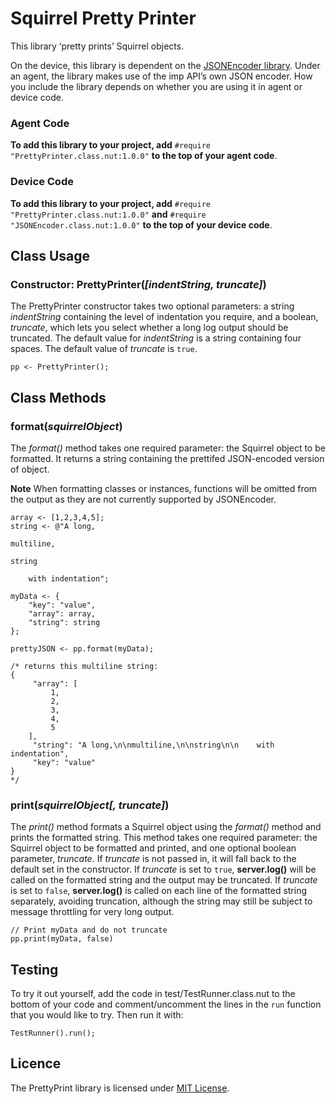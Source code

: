 # Squirrel Pretty Printer

This library ‘pretty prints’ Squirrel objects.

On the device, this library is dependent on the [JSONEncoder library](https://github.com/electricimp/JSONEncoder). Under an agent, the library makes use of the imp API’s own JSON encoder. How you include the library depends on whether you are using it in agent or device code.

### Agent Code

**To add this library to your project, add** `#require "PrettyPrinter.class.nut:1.0.0"` **to the top of your agent code**.

### Device Code

**To add this library to your project, add** `#require "PrettyPrinter.class.nut:1.0.0"` **and** `#require "JSONEncoder.class.nut:1.0.0"` **to the top of your device code**.

## Class Usage

### Constructor: PrettyPrinter(*[indentString, truncate]*)

The PrettyPrinter constructor takes two optional parameters: a string *indentString* containing the level of indentation you require, and a boolean, *truncate*, which lets you select whether a long log output should be truncated. The default value for *indentString* is a string containing four spaces. The default value of *truncate* is `true`.

```squirrel
pp <- PrettyPrinter();
```

## Class Methods

### format(*squirrelObject*)

The *format()* method takes one required parameter: the Squirrel object to be formatted. It returns a string containing the prettifed JSON-encoded version of object.

**Note** When formatting classes or instances, functions will be omitted from the output as they are not currently supported by JSONEncoder.

```squirrel
array <- [1,2,3,4,5];
string <- @"A long,

multiline,

string

    with indentation";

myData <- {
    "key": "value",
    "array": array,
    "string": string
};

prettyJSON <- pp.format(myData);

/* returns this multiline string:
{
     "array": [
         1,
         2,
         3,
         4,
         5
    ],
     "string": "A long,\n\nmultiline,\n\nstring\n\n    with indentation",
     "key": "value"
}
*/
```

### print(*squirrelObject[, truncate]*)

The *print()* method formats a Squirrel object using the *format()* method and prints the formatted string. This method takes one required parameter: the Squirrel object to be formatted and printed, and one optional boolean parameter, *truncate*. If *truncate* is not passed in, it will fall back to the default set in the constructor. If *truncate* is set to `true`, **server.log()** will be called on the formatted string and the output may be truncated.  If *truncate* is set to `false`, **server.log()** is called on each line of the formatted string separately, avoiding truncation, although the string may still be subject to message throttling for very long output.

```squirrel
// Print myData and do not truncate
pp.print(myData, false)
```

## Testing

To try it out yourself, add the code in test/TestRunner.class.nut to the bottom
of your code and comment/uncomment the lines in the `run` function that you
would like to try.  Then run it with:

```squirrel
TestRunner().run();
```

## Licence

The PrettyPrint library is licensed under [MIT License](./LICENSE.txt).
